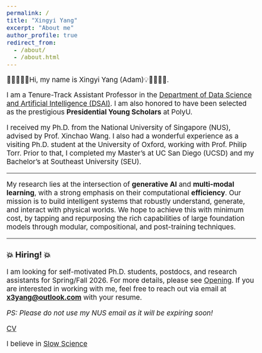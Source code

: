```yaml
---
permalink: /
title: "Xingyi Yang"
excerpt: "About me"
author_profile: true
redirect_from: 
  - /about/
  - /about.html
---
```


<style type="text/css">
  body{
  font-size: 14pt;
}
</style>

 🚀👨‍💻🥁💡Hi, my name is Xingyi Yang (Adam)💡🥁👨‍💻🚀.

I am a Tenure-Track Assistant Professor in the [Department of Data Science and Artificial Intelligence (DSAI)](https://www.polyu.edu.hk/dsai/?sc_lang=en). I am also honored to have been selected as the prestigious **Presidential Young Scholars** at PolyU.

I received my Ph.D. from the National University of Singapore (NUS), advised by Prof. Xinchao Wang. I also had a wonderful experience as a visiting Ph.D. student at the University of Oxford, working with Prof. Philip Torr. Prior to that, I completed my Master’s at UC San Diego (UCSD) and my Bachelor’s at Southeast University (SEU).


------

My research lies at the intersection of **generative AI** and **multi-modal learning**, with a strong emphasis on their computational **efficiency**. Our mission is to build intelligent systems that robustly understand, generate, and interact with physical worlds. We hope to achieve this with minimum cost, by tapping and repurposing the rich capabilities of large foundation models through modular, compositional, and post-training techniques. 

------

### 💥 Hiring! 💥

I am looking for self-motivated Ph.D. students, postdocs, and research assistants for Spring/Fall 2026. For more details, please see [Opening](https://adamdad.github.io/opening). If you are interested in working with me, feel free to reach out via email at **x3yang@outlook.com** with your resume. 

*PS: Please do not use my NUS email as it will be expiring soon!*

[CV](http://adamdad.github.io/files/CV_XingyiYang_202506.pdf)

I believe in [Slow Science](http://slow-science.org/)
